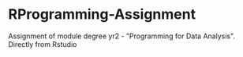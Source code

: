 # RProgramming-Assignment
Assignment of module degree yr2 - "Programming for Data Analysis".
Directly from Rstudio
